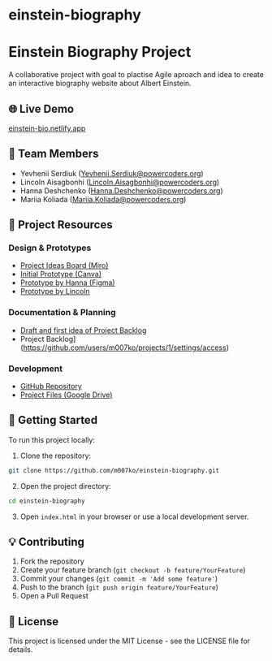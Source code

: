 # einstein-biography
# Einstein Biography Project

A collaborative project with goal to plactise Agile aproach and idea to create an interactive biography website about Albert Einstein.

## 🌐 Live Demo
[einstein-bio.netlify.app](https://einstein-bio.netlify.app/)

## 👥 Team Members
- Yevhenii Serdiuk (Yevhenii.Serdiuk@powercoders.org)
- Lincoln Aisagbonhi (Lincoln.Aisagbonhi@powercoders.org)
- Hanna Deshchenko (Hanna.Deshchenko@powercoders.org)
- Mariia Koliada (Mariia.Koliada@powercoders.org)

## 📝 Project Resources

### Design & Prototypes
- [Project Ideas Board (Miro)](https://miro.com/app/board/uXjVLFpS7uY=/)
- [Initial Prototype (Canva)](https://www.canva.com/design/DAGWcfcZ-hY/ChzX7y9i9GytzMPMu-vLTg/edit)
- [Prototype by Hanna (Figma)](https://www.figma.com/proto/ToNNNV6E6iBY0YBieilXon/Figma-basics?node-id=601-11&t=Fhbdo8RoUd2iq7dI-1)
- [Prototype by Lincoln](https://amlincoln.netlify.app/)


### Documentation & Planning
- [Draft and first idea of Project Backlog](https://docs.google.com/spreadsheets/d/1iLM_SvXh4B5W689T5BCKahEi10LeMCw-mEh8Ndyfa8U/edit?gid=0)
- Project Backlog](https://github.com/users/m007ko/projects/1/settings/access)

### Development
- [GitHub Repository](https://github.com/m007ko/einstein-biography)
- [Project Files (Google Drive)](https://drive.google.com/drive/folders/1Zh2EJ3KExo3p6I1VVNXXYpAr5af5-GUn)

## 🚀 Getting Started
To run this project locally:

1. Clone the repository:
```bash
git clone https://github.com/m007ko/einstein-biography.git
```

2. Open the project directory:
```bash
cd einstein-biography
```

3. Open `index.html` in your browser or use a local development server.

## 💡 Contributing
1. Fork the repository
2. Create your feature branch (`git checkout -b feature/YourFeature`)
3. Commit your changes (`git commit -m 'Add some feature'`)
4. Push to the branch (`git push origin feature/YourFeature`)
5. Open a Pull Request

## 📄 License
This project is licensed under the MIT License - see the LICENSE file for details.

